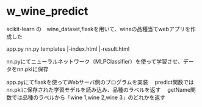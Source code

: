 # w_wine_predict
scikit-learn の　wine_dataset,flaskを用いて、wineの品種当てwebアプリを作成した

app.py
nn.py
templates
 |-index.html
 |-result.html

nn.pyにてニューラルネットワーク（MLPClassifier）を使って学習させ、データをnn.pklに保存

app.pyにてflaskを使ってWebサーバ側のプログラムを実装
　predict関数ではnn.pklに保存された学習モデルを読み込み、品種のラベルを返す
　getName関数では品種のラベルから「wine 1,wine 2,wine 3」のどれかを返す


